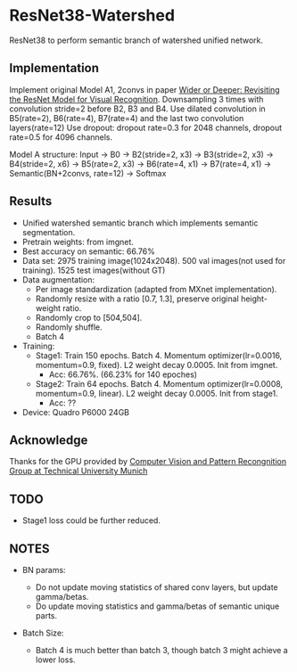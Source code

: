 # ResNet38-Watershed
ResNet38 to perform semantic branch of watershed unified network.


## Implementation

Implement original Model A1, 2convs in paper [Wider or Deeper: Revisiting the ResNet Model for Visual Recognition](https://arxiv.org/abs/1611.10080).
Downsampling 3 times with convolution stride=2 before B2, B3 and B4.
Use dilated convolution in B5(rate=2), B6(rate=4), B7(rate=4) and the last two convolution layers(rate=12)
Use dropout: dropout rate=0.3 for 2048 channels, dropout rate=0.5 for 4096 channels.

Model A structure: Input -> B0 -> B2(stride=2, x3) -> B3(stride=2, x3) -> B4(stride=2, x6) -> B5(rate=2, x3) -> B6(rate=4, x1) -> B7(rate=4, x1) ->
Semantic(BN+2convs, rate=12) -> Softmax

## Results

- Unified watershed semantic branch which implements semantic segmentation.
- Pretrain weights: from imgnet.
- Best accuracy on semantic: 66.76%
- Data set: 2975 training image(1024x2048). 500 val images(not used for training). 1525 test images(without GT) 
- Data augmentation: 
	- Per image standardization (adapted from MXnet implementation). 
	- Randomly resize with a ratio [0.7, 1.3], preserve original height-weight ratio. 
	- Randomly crop to [504,504].
	- Randomly shuffle.
	- Batch 4
- Training: 
	- Stage1: Train 150 epochs. Batch 4. Momentum optimizer(lr=0.0016, momentum=0.9, fixed). L2 weight decay 0.0005. Init from imgnet.
	  - Acc: 66.76%. (66.23% for 140 epoches)
	- Stage2: Train 64 epochs. Batch 4. Momentum optimizer(lr=0.0008, momentum=0.9, linear). L2 weight decay 0.0005. Init from stage1. 
	  - Acc: ??
- Device: Quadro P6000 24GB

## Acknowledge

Thanks for the GPU provided by [Computer Vision and Pattern Recongnition Group at Technical University Munich](https://vision.in.tum.de/)

## TODO

- Stage1 loss could be further reduced.

## NOTES

- BN params: 
	- Do not update moving statistics of shared conv layers, but update gamma/betas.
	- Do update moving statistics and gamma/betas of semantic unique parts.

- Batch Size:
	- Batch 4 is much better than batch 3, though batch 3 might achieve a lower loss.
